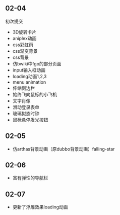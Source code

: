 ## 02-04
初次提交
- 3D旋转卡片
- aniplex动画
- css彩虹雨
- css渐变背景
- css背景
- 仿bwiki中fgo的部分页面
- input输入框动画
- loading动画1,2,3
- menu animation
- 伸缩侧边栏
- 始终飞向鼠标的小飞机
- 文字肖像
- 滑动登录表单
- 玻璃拟态时钟
- 鼠标悬停发光按钮
## 02-05
- 仿arthas背景动画（原dubbo背景动画）falling-star
## 02-06
- 富有弹性的导航栏
## 02-07
- 更新了浮雕效果loading动画